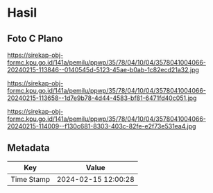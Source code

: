 # Hasil

## Foto C Plano

https://sirekap-obj-formc.kpu.go.id/141a/pemilu/ppwp/35/78/04/10/04/3578041004066-20240215-113846--0140545d-5123-45ae-b0ab-1c82ecd21a32.jpg

https://sirekap-obj-formc.kpu.go.id/141a/pemilu/ppwp/35/78/04/10/04/3578041004066-20240215-113658--1d7e9b78-4d44-4583-bf81-6471fd40c051.jpg

https://sirekap-obj-formc.kpu.go.id/141a/pemilu/ppwp/35/78/04/10/04/3578041004066-20240215-114009--f130c681-8303-403c-82fe-e2f73e531ea4.jpg


## Metadata

| Key        | Value               |
| ---------- | ------------------- |
| Time Stamp | 2024-02-15 12:00:28 |



